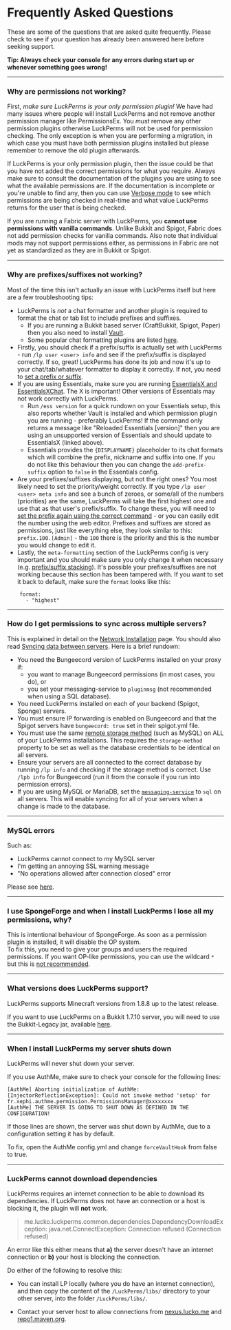 # Frequently Asked Questions
These are some of the questions that are asked quite frequently. Please check to see if your question has already been answered here before seeking support.

**Tip: Always check your console for any errors during start up or whenever something goes wrong!**

***

### Why are permissions not working?
First, *make sure LuckPerms is your only permission plugin!* We have had many issues where people will install LuckPerms and not remove another permission manager like PermissionsEx. You *must* remove any other permission plugins otherwise LuckPerms will not be used for permission checking. The only exception is when you are performing a migration, in which case you must have both permission plugins installed but please remember to remove the old plugin afterwards.

If LuckPerms is your only permission plugin, then the issue could be that you have not added the correct permissions for what you require. Always make sure to consult the documentation of the plugins you are using to see what the available permissions are. If the documentation is incomplete or you're unable to find any, then you can use [Verbose mode](Verbose) to see which permissions are being checked in real-time and what value LuckPerms returns for the user that is being checked.

If you are running a Fabric server with LuckPerms, you **cannot use permissions with vanilla commands**. Unlike Bukkit and Spigot, Fabric does not add permission checks for vanilla commands. Also note that individual mods may not support permissions either, as permissions in Fabric are not yet as standardized as they are in Bukkit or Spigot.

***

### Why are prefixes/suffixes not working?
Most of the time this isn't actually an issue with LuckPerms itself but here are a few troubleshooting tips:

- LuckPerms is *not* a chat formatter and another plugin is required to format the chat or tab list to include prefixes and suffixes.
  - If you are running a Bukkit based server (CraftBukkit, Spigot, Paper) then you also need to install [Vault](https://dev.bukkit.org/bukkit-plugins/vault/).
  - Some popular chat formatting plugins are listed [here](Prefixes,-Suffixes-&-Meta#displaying-prefixes-and-suffixes).
- Firstly, you should check if a prefix/suffix is actually set with LuckPerms - run `/lp user <user> info` and see if the prefix/suffix is displayed correctly. If so, great! LuckPerms has done its job and now it's up to your chat/tab/whatever formatter to display it correctly. If not, you need to [set a prefix or suffix](Prefixes,-Suffixes-&-Meta).
- If you are using Essentials, make sure you are running [EssentialsX and EssentialsXChat](https://ci.ender.zone/job/EssentialsX/). The X is important! Other versions of Essentials may not work correctly with LuckPerms.
  - Run `/ess version` for a quick rundown on your Essentials setup, this also reports whether Vault is installed and which permission plugin you are running - preferably LuckPerms! If the command only returns a message like "Reloaded Essentials [version]" then you are using an unsupported version of Essentials and should update to EssentialsX (linked above).
  - Essentials provides the `{DISPLAYNAME}` placeholder to its chat formats which will combine the prefix, nickname and suffix into one. If you do not like this behaviour then you can change the `add-prefix-suffix` option to `false` in the Essentials config.
- Are your prefixes/suffixes displaying, but not the right ones? You most likely need to set the priority/weight correctly. If you type `/lp user <user> meta info` and see a bunch of zeroes, or some/all of the numbers (priorities) are the same, LuckPerms will take the first highest one and use that as that user's prefix/suffix. To change these, you will need to [set the prefix again using the correct command](Meta-Commands#lp-usergroup-usergroup-meta-setprefix-priority-prefix-context) - or you can easily edit the number using the web editor. Prefixes and suffixes are stored as permissions, just like everything else, they look similar to this: `prefix.100.[Admin]` - the `100` there is the priority and this is the number you would change to edit it.
- Lastly, the `meta-formatting` section of the LuckPerms config is very important and you should make sure you only change it when necessary (e.g. [prefix/suffix stacking](Prefix-&-Suffix-Stacking)). It's possible your prefixes/suffixes are not working because this section has been tampered with. If you want to set it back to default, make sure the `format` looks like this:
```
    format:
      - "highest"
```

***

### How do I get permissions to sync across multiple servers?
This is explained in detail on the [Network Installation](Network-Installation) page. You should also read [Syncing data between servers](Syncing-data-between-servers). Here is a brief rundown:

- You need the Bungeecord version of LuckPerms installed on your proxy if:
  - you want to manage Bungeecord permissions (in most cases, you do), or
  - you set your messaging-service to `pluginmsg` (not recommended when using a SQL database).
- You need LuckPerms installed on each of your backend (Spigot, Sponge) servers.
- You must ensure IP forwarding is enabled on Bungeecord and that the Spigot servers have `bungeecord: true` set in their spigot.yml file.
- You must use the same [remote storage method](Storage-types#remote-databases) (such as MySQL) on ALL of your LuckPerms installations. This requires the `storage-method` property to be set as well as the database credentials to be identical on all servers.
- Ensure your servers are all connected to the correct database by running `/lp info` and checking if the storage method is correct. Use `/lpb info` for Bungeecord (run it from the console if you run into permission errors).
- If you are using MySQL or MariaDB, set the [`messaging-service`](Configuration#messaging-service) to `sql` on all servers. This will enable syncing for all of your servers when a change is made to the database.

***

### MySQL errors

Such as:

* LuckPerms cannot connect to my MySQL server
* I'm getting an annoying SSL warning message
* "No operations allowed after connection closed" error

Please see [here](Storage-system-errors).

***

### I use SpongeForge and when I install LuckPerms I lose all my permissions, why?
This is intentional behaviour of SpongeForge. As soon as a permission plugin is installed, it will disable the OP system.  
To fix this, you need to give your groups and users the required permissions. If you want OP-like permissions, you can use the wildcard `*` but this is [not recommended](https://nucleuspowered.org/docs/nowildcard.html).

***

### What versions does LuckPerms support?
LuckPerms supports Minecraft versions from 1.8.8 up to the latest release.  

If you want to use LuckPerms on a Bukkit 1.7.10 server, you will need to use the Bukkit-Legacy jar, available [here](https://luckperms.net/download).

***

### When I install LuckPerms my server shuts down
LuckPerms will never shut down your server.  

If you use AuthMe, make sure to check your console for the following lines:  
```
[AuthMe] Aborting initialization of AuthMe: [InjectorReflectionException]: Could not invoke method 'setup' for fr.xephi.authme.permission.PermissionsManager@xxxxxxxx
[AuthMe] THE SERVER IS GOING TO SHUT DOWN AS DEFINED IN THE CONFIGURATION!
```

If those lines are shown, the server was shut down by AuthMe, due to a configuration setting it has by default.

To fix, open the AuthMe config.yml and change `forceVaultHook` from false to true.

***

### LuckPerms cannot download dependencies 
LuckPerms requires an internet connection to be able to download its dependencies. If LuckPerms does not have an connection or a host is blocking it, the plugin will **not** work.

> me.lucko.luckperms.common.dependencies.DependencyDownloadException: java.net.ConnectException: Connection refused (Connection refused)

An error like this either means that **a)** the server doesn't have an internet connection or **b)** your host is blocking the connection.

Do either of the following to resolve this:

- You can install LP locally (where you do have an internet connection), and then copy the content of the `/LuckPerms/libs/` directory to your other server, into the folder `/LuckPerms/libs/`.

- Contact your server host to allow connections from [nexus.lucko.me](https://nexus.lucko.me/repository/maven-central/) and [repo1.maven.org](https://repo1.maven.org/maven2/).



